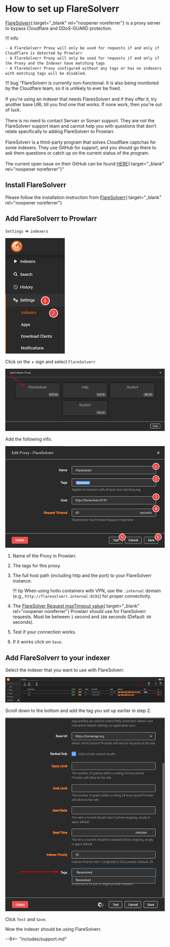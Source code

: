 # How to set up FlareSolverr

[FlareSolverr](https://github.com/FlareSolverr/FlareSolverr){:target="\_blank" rel="noopener noreferrer"} is a proxy server to bypass Cloudflare and DDoS-GUARD protection.

!!! info

    - A FlareSolverr Proxy will only be used for requests if and only if Cloudflare is detected by Prowlarr
    - A FlareSolverr Proxy will only be used for requests if and only if the Proxy and the Indexer have matching tags
    - A FlareSolverr Proxy configured without any tags or has no indexers with matching tags will be disabled.

!!! bug "FlareSolverr is currently non-functional. It is also being monitored by the Cloudflare team, so it is unlikely to ever be fixed.<br><br>If you're using an indexer that needs FlaresSolverr and if they offer it, try another base URL till you find one that works. If none work, then you're out of luck.<br><br>There is no need to contact Servarr or Sonarr support. They are not the FlareSolverr support team and cannot help you with questions that don't relate specifically to adding FlareSolverr to Prowlarr.<br><br>FlareSolverr is a third-party program that solves Cloudflare captchas for some indexers. They use GitHub for support, and you should go there to ask them questions or catch up on the current status of the program.<br><br>The current open issue on their GitHub can be found [HERE](https://github.com/FlareSolverr/FlareSolverr/issues/1253){:target="\_blank" rel="noopener noreferrer"}"

## Install FlareSolverr

Please follow the installation instruction from [FlareSolverr](https://github.com/FlareSolverr/FlareSolverr#installation){:target="\_blank" rel="noopener noreferrer"}

## Add FlareSolverr to Prowlarr

`Settings` => `indexers`

![Settings => images](images/settings-indexers.png)

Click on the + sign and select `FlareSolverr`

![Add Indexers](images/add-indexer-proxy-flaresolverr.png)

Add the following info.

![Add Proxy FlareSolverr](images/add-proxy-flaresolverr.png)

1. Name of the Proxy in Prowlarr.
1. The tags for this proxy.
1. The full host path (including http and the port) to your FlareSolverr instance.

    !!! tip
        When using hotio containers with VPN, use the `.internal` domain (e.g., `http://flaresolverr.internal:8191`) for proper connectivity.

1. The [FlareSolver Request maxTimeout value](https://github.com/FlareSolverr/FlareSolverr#-requestget){:target="\_blank" rel="noopener noreferrer"} Prowlarr should use for FlareSolverr requests. Must be between `1` second and `180` seconds (Default: `60` seconds).
1. Test if your connection works.
1. If it works click on `Save`.

## Add FlareSolverr to your indexer

Select the indexer that you want to use with FlareSolverr.

![Select Indexer](images/select-indexer.png)

Scroll down to the bottom and add the tag you set up earlier in step 2.

![Add tag to indexer](images/add-tag-to-indexer-flaresolverr.png)

Click `Test` and `Save`.

Now the indexer should be using FlareSolverr.

--8<-- "includes/support.md"
